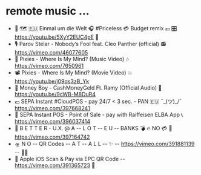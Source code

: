 # remote music ...

 *  🍹 🗺️ 🇪🇺 Einmal um die Welt 🎧 #Priceless 💳 Budget remix 💶  🎛️  https://youtu.be/5XyY2EUC4pE 🎺
 *  🎙️  Parov Stelar - Nobody’s Fool feat. Cleo Panther (official)  📻  https://vimeo.com/46077605
 *  🥁  Pixies - Where Is My Mind? (Music Video) 🎶 https://vimeo.com/7650961
 *  📽️  Pixies - Where Is My Mind? (Movie Video) 💥 https://youtu.be/j09qs3zB_Yk
 *  💩  Money Boy - CashMoneyGeld Ft. Ramy (Official Audio) 🎤 https://youtu.be/9cWB-M8DuR4
 *  💶  SEPA Instant #CloudPOS - pay 24/7 < 3 sec. - PAN 🇪🇺  ¯\_(ツ)_/¯  https://vimeo.com/397668241
 *  🍿  SEPA Instant POS - Point of Sale - pay with Raiffeisen ELBA App  📞  https://vimeo.com/396037414
 *  🎥  B E T T E R - U.X. @ A -- L O T -- E U -- BANKS 💣 🔥 NO 💳 🧯  https://vimeo.com/397164742
 *  🛸  N O  --  QR Codes  --  A T  --  A L L  --   ✨  --   https://vimeo.com/391881139  --  💂‍♂️
 *  📸  Apple iOS Scan & Pay via EPC QR Code -- https://vimeo.com/391365723 👀